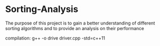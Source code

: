 # Sorting-Analysis
The purpose of this project is to gain a better understanding of different
sorting algorithms and to provide an analysis on their performance

compilation: g++ -o drive driver.cpp -std=c++11